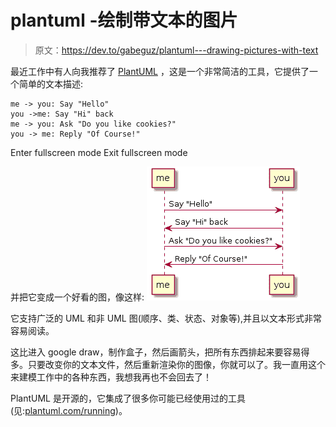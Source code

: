# plantuml -绘制带文本的图片

> 原文：<https://dev.to/gabeguz/plantuml---drawing-pictures-with-text>

最近工作中有人向我推荐了 [PlantUML](http://plantuml.com/) ，这是一个非常简洁的工具，它提供了一个简单的文本描述:

```
me -> you: Say "Hello"
you ->me: Say "Hi" back
me -> you: Ask "Do you like cookies?"
you -> me: Reply "Of Course!" 
```

Enter fullscreen mode Exit fullscreen mode

并把它变成一个好看的图，像这样:
[![](img/f2e7b5a18b47123a899e85d2e822b8ef.png)](https://res.cloudinary.com/practicaldev/image/fetch/s--XVk68k3R--/c_limit%2Cf_auto%2Cfl_progressive%2Cq_auto%2Cw_880/https://i.imgbox.com/WpOXbv2m.png)

它支持广泛的 UML 和非 UML 图(顺序、类、状态、对象等),并且以文本形式非常容易阅读。

这比进入 google draw，制作盒子，然后画箭头，把所有东西排起来要容易得多。只要改变你的文本文件，然后重新渲染你的图像，你就可以了。我一直用这个来建模工作中的各种东西，我想我再也不会回去了！

PlantUML 是开源的，它集成了很多你可能已经使用过的工具(见:[plantuml.com/running](http://plantuml.com/running))。